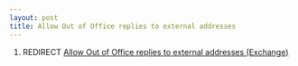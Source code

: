 ```yaml
---
layout: post 
title: Allow Out of Office replies to external addresses
---
```


1.  REDIRECT [Allow Out of Office replies to external addresses
    (Exchange)](Allow_Out_of_Office_replies_to_external_addresses_(Exchange) "wikilink")
